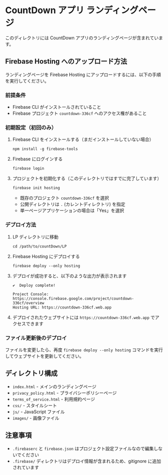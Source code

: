 # CountDown アプリ ランディングページ

このディレクトリには CountDown アプリのランディングページが含まれています。

## Firebase Hosting へのアップロード方法

ランディングページを Firebase Hosting にアップロードするには、以下の手順を実行してください。

### 前提条件

- Firebase CLI がインストールされていること
- Firebase プロジェクト `countdown-336cf` へのアクセス権があること

### 初期設定（初回のみ）

1. Firebase CLI をインストールする（まだインストールしていない場合）
   ```
   npm install -g firebase-tools
   ```

2. Firebase にログインする
   ```
   firebase login
   ```

3. プロジェクトを初期化する（このディレクトリではすでに完了しています）
   ```
   firebase init hosting
   ```
   - 既存のプロジェクト `countdown-336cf` を選択
   - 公開ディレクトリは `.` (カレントディレクトリ) を指定
   - 単一ページアプリケーションの場合は「Yes」を選択

### デプロイ方法

1. LP ディレクトリに移動
   ```
   cd /path/to/countDown/LP
   ```

2. Firebase Hosting にデプロイする
   ```
   firebase deploy --only hosting
   ```

3. デプロイが成功すると、以下のような出力が表示されます
   ```
   ✔  Deploy complete!

   Project Console: https://console.firebase.google.com/project/countdown-336cf/overview
   Hosting URL: https://countdown-336cf.web.app
   ```

4. デプロイされたウェブサイトには `https://countdown-336cf.web.app` でアクセスできます

### ファイル更新後のデプロイ

ファイルを変更したら、再度 `firebase deploy --only hosting` コマンドを実行してウェブサイトを更新してください。

## ディレクトリ構成

- `index.html` - メインのランディングページ
- `privacy_policy.html` - プライバシーポリシーページ
- `terms_of_service.html` - 利用規約ページ
- `css/` - スタイルシート
- `js/` - JavaScript ファイル
- `images/` - 画像ファイル

## 注意事項

- `.firebaserc` と `firebase.json` はプロジェクト設定ファイルなので編集しないでください
- `.firebase/` ディレクトリはデプロイ情報が含まれるため、gitignore に追加されています 